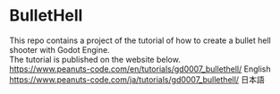 # BulletHell
This repo contains a project of the tutorial of how to create a bullet hell shooter with Godot Engine.<br>
The tutorial is published on the website below.<br>
https://www.peanuts-code.com/en/tutorials/gd0007_bullethell/ English<br>
https://www.peanuts-code.com/ja/tutorials/gd0007_bullethell/ 日本語<br>

